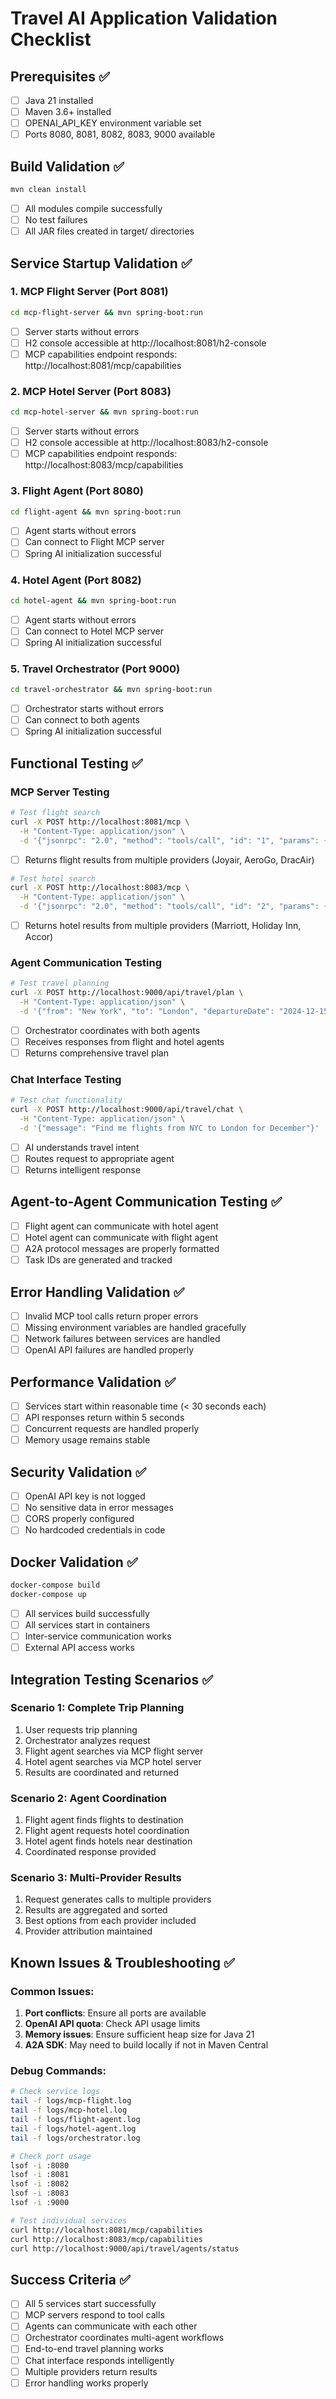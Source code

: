 # Travel AI Application Validation Checklist

## Prerequisites ✅
- [ ] Java 21 installed
- [ ] Maven 3.6+ installed
- [ ] OPENAI_API_KEY environment variable set
- [ ] Ports 8080, 8081, 8082, 8083, 9000 available

## Build Validation ✅
```bash
mvn clean install
```
- [ ] All modules compile successfully
- [ ] No test failures
- [ ] All JAR files created in target/ directories

## Service Startup Validation ✅

### 1. MCP Flight Server (Port 8081)
```bash
cd mcp-flight-server && mvn spring-boot:run
```
- [ ] Server starts without errors
- [ ] H2 console accessible at http://localhost:8081/h2-console
- [ ] MCP capabilities endpoint responds: http://localhost:8081/mcp/capabilities

### 2. MCP Hotel Server (Port 8083)
```bash
cd mcp-hotel-server && mvn spring-boot:run
```
- [ ] Server starts without errors
- [ ] H2 console accessible at http://localhost:8083/h2-console
- [ ] MCP capabilities endpoint responds: http://localhost:8083/mcp/capabilities

### 3. Flight Agent (Port 8080)
```bash
cd flight-agent && mvn spring-boot:run
```
- [ ] Agent starts without errors
- [ ] Can connect to Flight MCP server
- [ ] Spring AI initialization successful

### 4. Hotel Agent (Port 8082)
```bash
cd hotel-agent && mvn spring-boot:run
```
- [ ] Agent starts without errors
- [ ] Can connect to Hotel MCP server
- [ ] Spring AI initialization successful

### 5. Travel Orchestrator (Port 9000)
```bash
cd travel-orchestrator && mvn spring-boot:run
```
- [ ] Orchestrator starts without errors
- [ ] Can connect to both agents
- [ ] Spring AI initialization successful

## Functional Testing ✅

### MCP Server Testing
```bash
# Test flight search
curl -X POST http://localhost:8081/mcp \
  -H "Content-Type: application/json" \
  -d '{"jsonrpc": "2.0", "method": "tools/call", "id": "1", "params": {"name": "search_flights", "arguments": {"from": "NYC", "to": "LON", "departureDate": "2024-12-15", "passengers": 2}}}'
```
- [ ] Returns flight results from multiple providers (Joyair, AeroGo, DracAir)

```bash
# Test hotel search  
curl -X POST http://localhost:8083/mcp \
  -H "Content-Type: application/json" \
  -d '{"jsonrpc": "2.0", "method": "tools/call", "id": "2", "params": {"name": "search_hotels", "arguments": {"destination": "London", "checkIn": "2024-12-15", "checkOut": "2024-12-20", "guests": 2}}}'
```
- [ ] Returns hotel results from multiple providers (Marriott, Holiday Inn, Accor)

### Agent Communication Testing
```bash
# Test travel planning
curl -X POST http://localhost:9000/api/travel/plan \
  -H "Content-Type: application/json" \
  -d '{"from": "New York", "to": "London", "departureDate": "2024-12-15", "returnDate": "2024-12-22", "passengers": 2, "preferences": "business class, luxury hotel"}'
```
- [ ] Orchestrator coordinates with both agents
- [ ] Receives responses from flight and hotel agents
- [ ] Returns comprehensive travel plan

### Chat Interface Testing
```bash
# Test chat functionality
curl -X POST http://localhost:9000/api/travel/chat \
  -H "Content-Type: application/json" \
  -d '{"message": "Find me flights from NYC to London for December"}'
```
- [ ] AI understands travel intent
- [ ] Routes request to appropriate agent
- [ ] Returns intelligent response

## Agent-to-Agent Communication Testing ✅
- [ ] Flight agent can communicate with hotel agent
- [ ] Hotel agent can communicate with flight agent
- [ ] A2A protocol messages are properly formatted
- [ ] Task IDs are generated and tracked

## Error Handling Validation ✅
- [ ] Invalid MCP tool calls return proper errors
- [ ] Missing environment variables are handled gracefully
- [ ] Network failures between services are handled
- [ ] OpenAI API failures are handled properly

## Performance Validation ✅
- [ ] Services start within reasonable time (< 30 seconds each)
- [ ] API responses return within 5 seconds
- [ ] Concurrent requests are handled properly
- [ ] Memory usage remains stable

## Security Validation ✅
- [ ] OpenAI API key is not logged
- [ ] No sensitive data in error messages
- [ ] CORS properly configured
- [ ] No hardcoded credentials in code

## Docker Validation ✅
```bash
docker-compose build
docker-compose up
```
- [ ] All services build successfully
- [ ] All services start in containers
- [ ] Inter-service communication works
- [ ] External API access works

## Integration Testing Scenarios ✅

### Scenario 1: Complete Trip Planning
1. User requests trip planning
2. Orchestrator analyzes request
3. Flight agent searches via MCP flight server
4. Hotel agent searches via MCP hotel server
5. Results are coordinated and returned

### Scenario 2: Agent Coordination
1. Flight agent finds flights to destination
2. Flight agent requests hotel coordination
3. Hotel agent finds hotels near destination
4. Coordinated response provided

### Scenario 3: Multi-Provider Results
1. Request generates calls to multiple providers
2. Results are aggregated and sorted
3. Best options from each provider included
4. Provider attribution maintained

## Known Issues & Troubleshooting ✅

### Common Issues:
1. **Port conflicts**: Ensure all ports are available
2. **OpenAI API quota**: Check API usage limits
3. **Memory issues**: Ensure sufficient heap size for Java 21
4. **A2A SDK**: May need to build locally if not in Maven Central

### Debug Commands:
```bash
# Check service logs
tail -f logs/mcp-flight.log
tail -f logs/mcp-hotel.log
tail -f logs/flight-agent.log
tail -f logs/hotel-agent.log
tail -f logs/orchestrator.log

# Check port usage
lsof -i :8080
lsof -i :8081
lsof -i :8082
lsof -i :8083
lsof -i :9000

# Test individual services
curl http://localhost:8081/mcp/capabilities
curl http://localhost:8083/mcp/capabilities
curl http://localhost:9000/api/travel/agents/status
```

## Success Criteria ✅
- [ ] All 5 services start successfully
- [ ] MCP servers respond to tool calls
- [ ] Agents can communicate with each other
- [ ] Orchestrator coordinates multi-agent workflows
- [ ] End-to-end travel planning works
- [ ] Chat interface responds intelligently
- [ ] Multiple providers return results
- [ ] Error handling works properly
